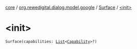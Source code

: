 [core](../../index.md) / [org.rewedigital.dialog.model.google](../index.md) / [Surface](index.md) / [&lt;init&gt;](./-init-.md)

# &lt;init&gt;

`Surface(capabilities: `[`List`](https://kotlinlang.org/api/latest/jvm/stdlib/kotlin.collections/-list/index.html)`<`[`Capability`](-capability/index.md)`>?)`